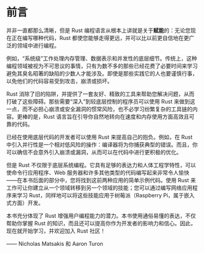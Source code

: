 # 前言

并非一直都那么清晰，但是 Rust 编程语言从根本上讲就是关于**赋能**的：无论您现在正在编写哪种代码，Rust 都使您能够走得更远，并可以比以前更自信地在更广泛的领域中进行编程。

例如，“系统级”工作处理内存管理、数据表示和并发性的底层细节。传统上，这种编程领域被视为不可思议的事情，只有为数不多的那些已经花费了必要时间来学习避免其臭名昭著的缺陷的少数人才能涉及。即使是那些实践它的人也要谨慎行事，以免他们的代码容易受到攻击，崩溃或损坏。

Rust 消除了旧的陷阱，并提供了一套友好、精致的工具来帮助您解决问题，从而打破了这些障碍。那些需要“深入”到较底层控制的程序员可以使用 Rust 来做到这一点，而不必担心崩溃或安全​​漏洞的惯常风险，也不必学习纷繁复杂的工具链的内容。更棒的是，Rust 语言旨在引导你自然地转向在速度和内存使用方面高效且可靠的代码。

已经在使用底层代码的开发者可以使用 Rust 来提高自己的抱负。例如，在 Rust 中引入并行性是一个相对低风险的操作：编译器将为你捕获典型的错误。而且，你可以确信不会意外引入崩溃或漏洞，从而可以在代码中进行更积极的优化。

但是 Rust 不仅限于底层系统编程。它具有足够的表达力和人体工程学特性，可以使命令行应用程序、Web 服务器和许多其他类型的代码编写起来非常令人愉快——在本书后面的部分中，您将找到这前两种应用的简单示例代码。使用 Rust 来工作可让你建立从一个领域转移到另一个领域的技能；您可以通过编写网络应用程序来学习 Rust，同样地可以将这些技能应用于树莓派（Raspberry Pi，属于嵌入式方面）开发。

本书充分体现了 Rust 增强用户编程能力的潜力。本书使用通俗易懂的表达，不仅帮助你掌握 Rust 的知识，而且还可以提高你作为开发者的影响力和信心。因此，现在就开始学习，并欢迎加入 Rust 社区！

—— Nicholas Matsakis 和 Aaron Turon
